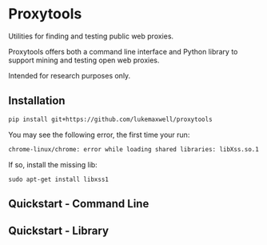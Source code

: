 # Proxytools

Utilities for finding and testing public web proxies.

Proxytools offers both a command line interface and Python library to support
mining and testing open web proxies.

Intended for research purposes only.

## Installation

```bash
pip install git+https://github.com/lukemaxwell/proxytools
```

You may see the following error, the first time your run:

```bash
chrome-linux/chrome: error while loading shared libraries: libXss.so.1: cannot open shared object file: No such file or directory
```

If so, install the missing lib:

```
sudo apt-get install libxss1
```


## Quickstart - Command Line


## Quickstart - Library

